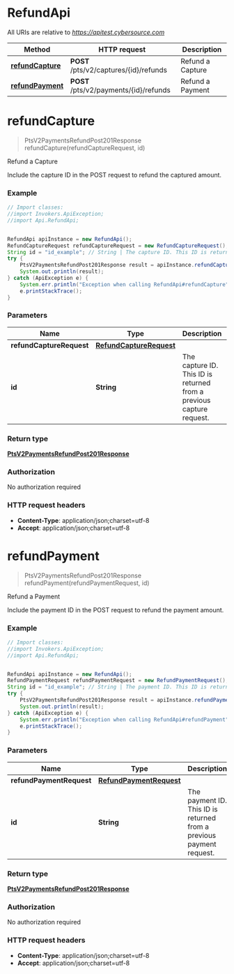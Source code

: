 # RefundApi

All URIs are relative to *https://apitest.cybersource.com*

Method | HTTP request | Description
------------- | ------------- | -------------
[**refundCapture**](RefundApi.md#refundCapture) | **POST** /pts/v2/captures/{id}/refunds | Refund a Capture
[**refundPayment**](RefundApi.md#refundPayment) | **POST** /pts/v2/payments/{id}/refunds | Refund a Payment


<a name="refundCapture"></a>
# **refundCapture**
> PtsV2PaymentsRefundPost201Response refundCapture(refundCaptureRequest, id)

Refund a Capture

Include the capture ID in the POST request to refund the captured amount. 

### Example
```java
// Import classes:
//import Invokers.ApiException;
//import Api.RefundApi;


RefundApi apiInstance = new RefundApi();
RefundCaptureRequest refundCaptureRequest = new RefundCaptureRequest(); // RefundCaptureRequest | 
String id = "id_example"; // String | The capture ID. This ID is returned from a previous capture request.
try {
    PtsV2PaymentsRefundPost201Response result = apiInstance.refundCapture(refundCaptureRequest, id);
    System.out.println(result);
} catch (ApiException e) {
    System.err.println("Exception when calling RefundApi#refundCapture");
    e.printStackTrace();
}
```

### Parameters

Name | Type | Description  | Notes
------------- | ------------- | ------------- | -------------
 **refundCaptureRequest** | [**RefundCaptureRequest**](RefundCaptureRequest.md)|  |
 **id** | **String**| The capture ID. This ID is returned from a previous capture request. |

### Return type

[**PtsV2PaymentsRefundPost201Response**](PtsV2PaymentsRefundPost201Response.md)

### Authorization

No authorization required

### HTTP request headers

 - **Content-Type**: application/json;charset=utf-8
 - **Accept**: application/json;charset=utf-8

<a name="refundPayment"></a>
# **refundPayment**
> PtsV2PaymentsRefundPost201Response refundPayment(refundPaymentRequest, id)

Refund a Payment

Include the payment ID in the POST request to refund the payment amount. 

### Example
```java
// Import classes:
//import Invokers.ApiException;
//import Api.RefundApi;


RefundApi apiInstance = new RefundApi();
RefundPaymentRequest refundPaymentRequest = new RefundPaymentRequest(); // RefundPaymentRequest | 
String id = "id_example"; // String | The payment ID. This ID is returned from a previous payment request.
try {
    PtsV2PaymentsRefundPost201Response result = apiInstance.refundPayment(refundPaymentRequest, id);
    System.out.println(result);
} catch (ApiException e) {
    System.err.println("Exception when calling RefundApi#refundPayment");
    e.printStackTrace();
}
```

### Parameters

Name | Type | Description  | Notes
------------- | ------------- | ------------- | -------------
 **refundPaymentRequest** | [**RefundPaymentRequest**](RefundPaymentRequest.md)|  |
 **id** | **String**| The payment ID. This ID is returned from a previous payment request. |

### Return type

[**PtsV2PaymentsRefundPost201Response**](PtsV2PaymentsRefundPost201Response.md)

### Authorization

No authorization required

### HTTP request headers

 - **Content-Type**: application/json;charset=utf-8
 - **Accept**: application/json;charset=utf-8

